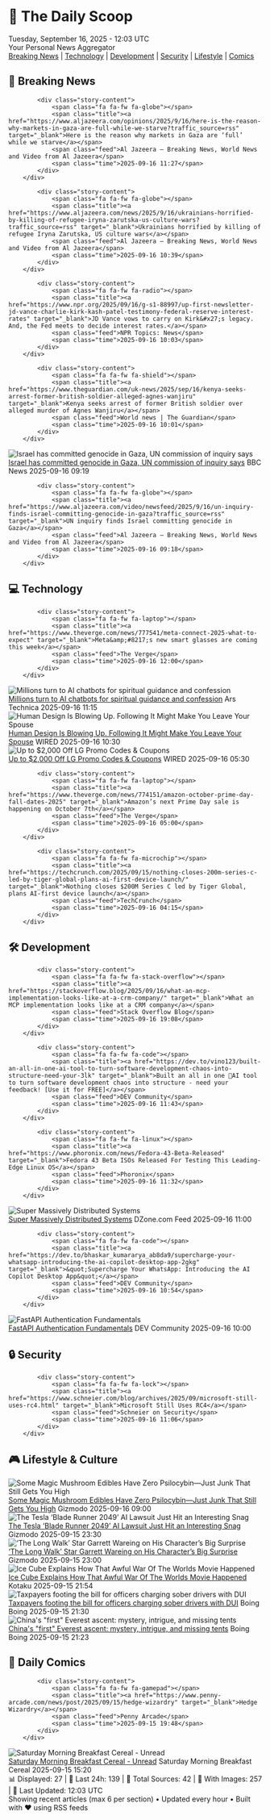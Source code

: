 <!-- Processing 54 RSS feeds at 2025-09-16 12:02:43 UTC -->
<!-- Processing: Saturday Morning Breakfast Cereal -->
<!-- Processing: Garfield -->
<!-- Processing: Girl Genius -->
<!-- Processing: Dinosaur Comics -->
<!-- Processing: BBC Breaking News -->
<!-- Processing: Al Jazeera Breaking News -->
<!-- Processing: CBC News -->
<!-- Error processing https://rss.cbc.ca/lineup/topstories.xml: The read operation timed out -->
<!-- Processing: Reuters Top News -->
<!-- Processing: Reuters World News -->
<!-- Processing: Associated Press Breaking -->
<!-- Processing: Sky News World -->
<!-- Processing: The Verge -->
<!-- Processing: Ars Technica -->
<!-- Processing: WIRED -->
<!-- Processing: Slashdot -->
<!-- Processing: Dev.to -->
<!-- Processing: StackOverflow Blog -->
<!-- Processing: Phoronix Linux News -->
<!-- Processing: It's FOSS -->
<!-- Processing: OMG! Ubuntu -->
<!-- Processing: DistroWatch -->
<!-- Processing: Linux.com -->
<!-- Processing: Red Hat Blog -->
<!-- Processing: Ubuntu Blog -->
<!-- Processing: DZone -->
<!-- Processing: The Pragmatic Engineer -->
<!-- Processing: Lifehacker -->
<!-- Processing: Krebs on Security -->
<!-- Processing: Schneier on Security -->
<!-- Generated 8 new posts out of 29 feeds processed -->
<div class="newspaper-header">
    <h1 class="newspaper-title">📰 The Daily Scoop</h1>
    <div class="newspaper-date">Tuesday, September 16, 2025 - 12:03 UTC</div>
    <div class="newspaper-subtitle">Your Personal News Aggregator</div>
</div>

<div class="newspaper-nav">
    <a href="#breaking">Breaking News</a> |
    <a href="#tech">Technology</a> |
    <a href="#dev">Development</a> |
    <a href="#security">Security</a> |
    <a href="#lifestyle">Lifestyle</a> |
    <a href="#webcomics">Comics</a>
</div>

<div class="news-section breaking-news" id="breaking">
<h2 class="section-header">🚨 Breaking News</h2>
<div class="stories-container">
<div class="story">
            
            <div class="story-content">
                <span class="fa fa-fw fa-globe"></span>
                <span class="title"><a href="https://www.aljazeera.com/opinions/2025/9/16/here-is-the-reason-why-markets-in-gaza-are-full-while-we-starve?traffic_source=rss" target="_blank">Here is the reason why markets in Gaza are ‘full’ while we starve</a></span>
                <span class="feed">Al Jazeera – Breaking News, World News and Video from Al Jazeera</span>
                <span class="time">2025-09-16 11:27</span>
            </div>
        </div>
<div class="story">
            
            <div class="story-content">
                <span class="fa fa-fw fa-globe"></span>
                <span class="title"><a href="https://www.aljazeera.com/news/2025/9/16/ukrainians-horrified-by-killing-of-refugee-iryna-zarutska-us-culture-wars?traffic_source=rss" target="_blank">Ukrainians horrified by killing of refugee Iryna Zarutska, US culture wars</a></span>
                <span class="feed">Al Jazeera – Breaking News, World News and Video from Al Jazeera</span>
                <span class="time">2025-09-16 10:39</span>
            </div>
        </div>
<div class="story">
            
            <div class="story-content">
                <span class="fa fa-fw fa-radio"></span>
                <span class="title"><a href="https://www.npr.org/2025/09/16/g-s1-88997/up-first-newsletter-jd-vance-charlie-kirk-kash-patel-testimony-federal-reserve-interest-rates" target="_blank">JD Vance vows to carry on Kirk&#x27;s legacy. And, the Fed meets to decide interest rates.</a></span>
                <span class="feed">NPR Topics: News</span>
                <span class="time">2025-09-16 10:03</span>
            </div>
        </div>
<div class="story">
            
            <div class="story-content">
                <span class="fa fa-fw fa-shield"></span>
                <span class="title"><a href="https://www.theguardian.com/uk-news/2025/sep/16/kenya-seeks-arrest-former-british-soldier-alleged-agnes-wanjiru" target="_blank">Kenya seeks arrest of former British soldier over alleged murder of Agnes Wanjiru</a></span>
                <span class="feed">World news | The Guardian</span>
                <span class="time">2025-09-16 10:01</span>
            </div>
        </div>
<div class="story">
            <img src="https://ichef.bbci.co.uk/ace/standard/240/cpsprodpb/633f/live/df611810-92df-11f0-b391-6936825093bd.jpg" alt="Israel has committed genocide in Gaza, UN commission of inquiry says" class="story-image" loading="lazy" onerror="this.style.display='none'">
            <div class="story-content">
                <span class="fa fa-fw fa-earth-americas"></span>
                <span class="title"><a href="https://www.bbc.com/news/articles/c8641wv0n4go?at_medium=RSS&at_campaign=rss" target="_blank">Israel has committed genocide in Gaza, UN commission of inquiry says</a></span>
                <span class="feed">BBC News</span>
                <span class="time">2025-09-16 09:19</span>
            </div>
        </div>
<div class="story">
            
            <div class="story-content">
                <span class="fa fa-fw fa-globe"></span>
                <span class="title"><a href="https://www.aljazeera.com/video/newsfeed/2025/9/16/un-inquiry-finds-israel-committing-genocide-in-gaza?traffic_source=rss" target="_blank">UN inquiry finds Israel committing genocide in Gaza</a></span>
                <span class="feed">Al Jazeera – Breaking News, World News and Video from Al Jazeera</span>
                <span class="time">2025-09-16 09:18</span>
            </div>
        </div>
</div>
</div>
<div class="news-section tech-news" id="tech">
<h2 class="section-header">💻 Technology</h2>
<div class="stories-container">
<div class="story">
            
            <div class="story-content">
                <span class="fa fa-fw fa-laptop"></span>
                <span class="title"><a href="https://www.theverge.com/news/777541/meta-connect-2025-what-to-expect" target="_blank">Meta&amp;#8217;s new smart glasses are coming this week</a></span>
                <span class="feed">The Verge</span>
                <span class="time">2025-09-16 12:00</span>
            </div>
        </div>
<div class="story">
            <img src="https://cdn.arstechnica.net/wp-content/uploads/2025/09/robot_church-500x500.jpg" alt="Millions turn to AI chatbots for spiritual guidance and confession" class="story-image" loading="lazy" onerror="this.style.display='none'">
            <div class="story-content">
                <span class="fa fa-fw fa-cog"></span>
                <span class="title"><a href="https://arstechnica.com/ai/2025/09/millions-turn-to-ai-chatbots-for-spiritual-guidance-and-confession/" target="_blank">Millions turn to AI chatbots for spiritual guidance and confession</a></span>
                <span class="feed">Ars Technica</span>
                <span class="time">2025-09-16 11:15</span>
            </div>
        </div>
<div class="story">
            <img src="https://media.wired.com/photos/68c48919e1492c11d224ada4/master/pass/091225-culture-human-design.jpg" alt="Human Design Is Blowing Up. Following It Might Make You Leave Your Spouse" class="story-image" loading="lazy" onerror="this.style.display='none'">
            <div class="story-content">
                <span class="fa fa-fw fa-bolt"></span>
                <span class="title"><a href="https://www.wired.com/story/human-design-is-blowing-up-following-it-might-make-you-leave-your-spouse/" target="_blank">Human Design Is Blowing Up. Following It Might Make You Leave Your Spouse</a></span>
                <span class="feed">WIRED</span>
                <span class="time">2025-09-16 10:30</span>
            </div>
        </div>
<div class="story">
            <img src="https://media.wired.com/photos/67b63b985a505b018b67ed90/master/pass/WIRED-Coupons-R2_17.png" alt="Up to $2,000 Off LG Promo Codes &amp; Coupons" class="story-image" loading="lazy" onerror="this.style.display='none'">
            <div class="story-content">
                <span class="fa fa-fw fa-bolt"></span>
                <span class="title"><a href="https://www.wired.com/story/lg-promo-code/" target="_blank">Up to $2,000 Off LG Promo Codes &amp; Coupons</a></span>
                <span class="feed">WIRED</span>
                <span class="time">2025-09-16 05:30</span>
            </div>
        </div>
<div class="story">
            
            <div class="story-content">
                <span class="fa fa-fw fa-laptop"></span>
                <span class="title"><a href="https://www.theverge.com/news/774151/amazon-october-prime-day-fall-dates-2025" target="_blank">Amazon’s next Prime Day sale is happening on October 7th</a></span>
                <span class="feed">The Verge</span>
                <span class="time">2025-09-16 05:00</span>
            </div>
        </div>
<div class="story">
            
            <div class="story-content">
                <span class="fa fa-fw fa-microchip"></span>
                <span class="title"><a href="https://techcrunch.com/2025/09/15/nothing-closes-200m-series-c-led-by-tiger-global-plans-ai-first-device-launch/" target="_blank">Nothing closes $200M Series C led by Tiger Global, plans AI-first device launch</a></span>
                <span class="feed">TechCrunch</span>
                <span class="time">2025-09-16 04:15</span>
            </div>
        </div>
</div>
</div>
<div class="news-section dev-news" id="dev">
<h2 class="section-header">🛠️ Development</h2>
<div class="stories-container">
<div class="story">
            
            <div class="story-content">
                <span class="fa fa-fw fa-stack-overflow"></span>
                <span class="title"><a href="https://stackoverflow.blog/2025/09/16/what-an-mcp-implementation-looks-like-at-a-crm-company/" target="_blank">What an MCP implementation looks like at a CRM company</a></span>
                <span class="feed">Stack Overflow Blog</span>
                <span class="time">2025-09-16 19:08</span>
            </div>
        </div>
<div class="story">
            
            <div class="story-content">
                <span class="fa fa-fw fa-code"></span>
                <span class="title"><a href="https://dev.to/vino123/built-an-all-in-one-ai-tool-to-turn-software-development-chaos-into-structure-need-your-3lk" target="_blank">Built an all in one 🤖AI tool to turn software development chaos into structure - need your feedback! [Use it for FREE]</a></span>
                <span class="feed">DEV Community</span>
                <span class="time">2025-09-16 11:43</span>
            </div>
        </div>
<div class="story">
            
            <div class="story-content">
                <span class="fa fa-fw fa-linux"></span>
                <span class="title"><a href="https://www.phoronix.com/news/Fedora-43-Beta-Released" target="_blank">Fedora 43 Beta ISOs Released For Testing This Leading-Edge Linux OS</a></span>
                <span class="feed">Phoronix</span>
                <span class="time">2025-09-16 11:32</span>
            </div>
        </div>
<div class="story">
            <img src="https://dz2cdn1.dzone.com/thumbnail?fid=18620442&w=600" alt="Super Massively Distributed Systems" class="story-image" loading="lazy" onerror="this.style.display='none'">
            <div class="story-content">
                <span class="fa fa-fw fa-newspaper"></span>
                <span class="title"><a href="https://dzone.com/articles/super-massively-distributed-systems" target="_blank">Super Massively Distributed Systems</a></span>
                <span class="feed">DZone.com Feed</span>
                <span class="time">2025-09-16 11:00</span>
            </div>
        </div>
<div class="story">
            
            <div class="story-content">
                <span class="fa fa-fw fa-code"></span>
                <span class="title"><a href="https://dev.to/bhaskar_kumararya_ab8da9/supercharge-your-whatsapp-introducing-the-ai-copilot-desktop-app-2gkg" target="_blank">&quot;Supercharge Your WhatsApp: Introducing the AI Copilot Desktop App&quot;</a></span>
                <span class="feed">DEV Community</span>
                <span class="time">2025-09-16 10:54</span>
            </div>
        </div>
<div class="story">
            <img src="https://media2.dev.to/dynamic/image/width=800%2Cheight=%2Cfit=scale-down%2Cgravity=auto%2Cformat=auto/https%3A%2F%2Fdev-to-uploads.s3.amazonaws.com%2Fuploads%2Farticles%2Fwhu3j6rkw3iwdm96jqeg.png" alt="FastAPI Authentication Fundamentals" class="story-image" loading="lazy" onerror="this.style.display='none'">
            <div class="story-content">
                <span class="fa fa-fw fa-code"></span>
                <span class="title"><a href="https://dev.to/masteringbackend/fastapi-authentication-fundamentals-4bdn" target="_blank">FastAPI Authentication Fundamentals</a></span>
                <span class="feed">DEV Community</span>
                <span class="time">2025-09-16 10:00</span>
            </div>
        </div>
</div>
</div>
<div class="news-section security-news" id="security">
<h2 class="section-header">🔒 Security</h2>
<div class="stories-container">
<div class="story">
            
            <div class="story-content">
                <span class="fa fa-fw fa-lock"></span>
                <span class="title"><a href="https://www.schneier.com/blog/archives/2025/09/microsoft-still-uses-rc4.html" target="_blank">Microsoft Still Uses RC4</a></span>
                <span class="feed">Schneier on Security</span>
                <span class="time">2025-09-16 11:06</span>
            </div>
        </div>
</div>
</div>
<div class="news-section lifestyle-news" id="lifestyle">
<h2 class="section-header">🎮 Lifestyle & Culture</h2>
<div class="stories-container">
<div class="story">
            <img src="https://gizmodo.com/app/uploads/2025/09/psychedelic-mushrooms-main-e1757967908186.jpg" alt="Some Magic Mushroom Edibles Have Zero Psilocybin—Just Junk That Still Gets You High" class="story-image" loading="lazy" onerror="this.style.display='none'">
            <div class="story-content">
                <span class="fa fa-fw fa-computer"></span>
                <span class="title"><a href="https://gizmodo.com/some-magic-mushroom-edibles-have-zero-psilocybin-just-junk-that-still-gets-you-high-2000659049" target="_blank">Some Magic Mushroom Edibles Have Zero Psilocybin—Just Junk That Still Gets You High</a></span>
                <span class="feed">Gizmodo</span>
                <span class="time">2025-09-16 09:00</span>
            </div>
        </div>
<div class="story">
            <img src="https://gizmodo.com/app/uploads/2025/08/bladerunner2049.jpg" alt="The Tesla ‘Blade Runner 2049’ AI Lawsuit Just Hit an Interesting Snag" class="story-image" loading="lazy" onerror="this.style.display='none'">
            <div class="story-content">
                <span class="fa fa-fw fa-computer"></span>
                <span class="title"><a href="https://gizmodo.com/the-tesla-blade-runner-2049-ai-lawsuit-just-hit-an-interesting-snag-2000659087" target="_blank">The Tesla ‘Blade Runner 2049’ AI Lawsuit Just Hit an Interesting Snag</a></span>
                <span class="feed">Gizmodo</span>
                <span class="time">2025-09-15 23:30</span>
            </div>
        </div>
<div class="story">
            <img src="https://gizmodo.com/app/uploads/2025/09/longwalkkids.jpg" alt="‘The Long Walk’ Star Garrett Wareing on His Character’s Big Surprise" class="story-image" loading="lazy" onerror="this.style.display='none'">
            <div class="story-content">
                <span class="fa fa-fw fa-computer"></span>
                <span class="title"><a href="https://gizmodo.com/long-walker-spoilers-billy-stebbins-garrett-wareing-mark-hamill-2000658947" target="_blank">‘The Long Walk’ Star Garrett Wareing on His Character’s Big Surprise</a></span>
                <span class="feed">Gizmodo</span>
                <span class="time">2025-09-15 23:00</span>
            </div>
        </div>
<div class="story">
            <img src="https://kotaku.com/app/uploads/2025/08/war2.jpg" alt="Ice Cube Explains How That Awful War Of The Worlds Movie Happened" class="story-image" loading="lazy" onerror="this.style.display='none'">
            <div class="story-content">
                <span class="fa fa-fw fa-gamepad"></span>
                <span class="title"><a href="https://kotaku.com/ice-cube-war-of-the-worlds-amazon-awful-worst-movie-kai-cenat-2000625785" target="_blank">Ice Cube Explains How That Awful War Of The Worlds Movie Happened</a></span>
                <span class="feed">Kotaku</span>
                <span class="time">2025-09-15 21:54</span>
            </div>
        </div>
<div class="story">
            <img src="https://i0.wp.com/boingboing.net/wp-content/uploads/2024/12/dui-e1757971791142.jpeg?fit=768%2C513&amp;quality=60&amp;ssl=1" alt="Taxpayers footing the bill for officers charging sober drivers with DUI" class="story-image" loading="lazy" onerror="this.style.display='none'">
            <div class="story-content">
                <span class="fa fa-fw fa-arrow-right"></span>
                <span class="title"><a href="https://boingboing.net/2025/09/15/taxpayers-footing-the-bill-for-officers-charging-sober-drivers-with-dui.html" target="_blank">Taxpayers footing the bill for officers charging sober drivers with DUI</a></span>
                <span class="feed">Boing Boing</span>
                <span class="time">2025-09-15 21:30</span>
            </div>
        </div>
<div class="story">
            <img src="https://i0.wp.com/boingboing.net/wp-content/uploads/2023/06/everest-e1755118144565.jpg?fit=768%2C512&amp;quality=60&amp;ssl=1" alt="China&#x27;s &quot;first&quot; Everest ascent: mystery, intrigue, and missing tents" class="story-image" loading="lazy" onerror="this.style.display='none'">
            <div class="story-content">
                <span class="fa fa-fw fa-arrow-right"></span>
                <span class="title"><a href="https://boingboing.net/2025/09/15/chinas-first-everest-ascent-mystery-intrigue-and-missing-tents.html" target="_blank">China&#x27;s &quot;first&quot; Everest ascent: mystery, intrigue, and missing tents</a></span>
                <span class="feed">Boing Boing</span>
                <span class="time">2025-09-15 21:23</span>
            </div>
        </div>
</div>
</div>
<div class="news-section webcomics-section" id="webcomics">
<h2 class="section-header">🎨 Daily Comics</h2>
<div class="stories-container">
<div class="story">
            
            <div class="story-content">
                <span class="fa fa-fw fa-gamepad"></span>
                <span class="title"><a href="https://www.penny-arcade.com/news/post/2025/09/15/hedge-wizardry" target="_blank">Hedge Wizardry</a></span>
                <span class="feed">Penny Arcade</span>
                <span class="time">2025-09-15 19:48</span>
            </div>
        </div>
<div class="story">
            <img src="https://www.smbc-comics.com/comics/1757808993-20250915.png" alt="Saturday Morning Breakfast Cereal - Unread" class="story-image" loading="lazy" onerror="this.style.display='none'">
            <div class="story-content">
                <span class="fa fa-fw fa-smile"></span>
                <span class="title"><a href="https://www.smbc-comics.com/comic/unread" target="_blank">Saturday Morning Breakfast Cereal - Unread</a></span>
                <span class="feed">Saturday Morning Breakfast Cereal</span>
                <span class="time">2025-09-15 15:20</span>
            </div>
        </div>
</div>
</div>

<div class="newspaper-footer">
    <div class="stats">
        📊 Displayed: 27 | 📅 Last 24h: 139 | 📡 Total Sources: 42 | 📸 With Images: 257 |
        🔄 Last Updated: 12:03 UTC
    </div>
    <div class="footer-note">
        Showing recent articles (max 6 per section) • Updated every hour • Built with ❤️ using RSS feeds
    </div>
</div>
